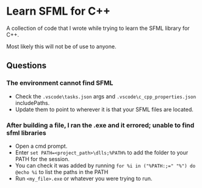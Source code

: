 # Learn SFML for C++

A collection of code that I wrote while trying to learn the SFML library for C++.

Most likely this will not be of use to anyone.

## Questions

### The environment cannot find SFML

- Check the `.vscode\tasks.json` args and `.vscode\c_cpp_properties.json` includePaths.
- Update them to point to wherever it is that your SFML files are located.

### After building a file, I ran the .exe and it errored; unable to find sfml libraries

- Open a cmd prompt.
- Enter `set PATH=<project_path>\dlls;%PATH%` to add the folder to your PATH for the session.
- You can check it was added by running `for %i in ("%PATH:;=" "%") do @echo %i` to list the paths in the PATH
- Run `<my_file>.exe` or whatever you were trying to run.
